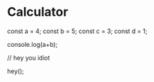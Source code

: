 # Calculator

const a = 4;
const b = 5;
const c = 3;
const d = 1;

console.log(a+b);

// hey you idiot


hey();
